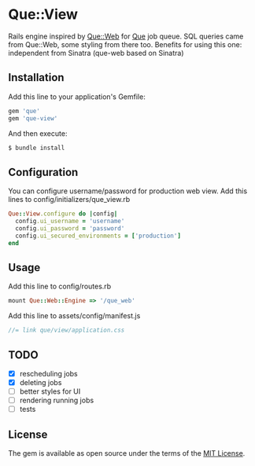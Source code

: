 # Que::View
Rails engine inspired by [Que::Web](https://github.com/statianzo/que-web) for [Que](https://github.com/que-rb/que) job queue.
SQL queries came from Que::Web, some styling from there too.
Benefits for using this one: independent from Sinatra (que-web based on Sinatra)

## Installation

Add this line to your application's Gemfile:

```ruby
gem 'que'
gem 'que-view'
```

And then execute:
```bash
$ bundle install
```

## Configuration

You can configure username/password for production web view.
Add this lines to config/initializers/que_view.rb

```ruby
Que::View.configure do |config|
  config.ui_username = 'username'
  config.ui_password = 'password'
  config.ui_secured_environments = ['production']
end
```

## Usage

Add this line to config/routes.rb

```ruby
mount Que::Web::Engine => '/que_web'
```

Add this line to assets/config/manifest.js

```js
//= link que/view/application.css
```

## TODO

- [X] rescheduling jobs
- [X] deleting jobs
- [ ] better styles for UI
- [ ] rendering running jobs
- [ ] tests

## License
The gem is available as open source under the terms of the [MIT License](https://opensource.org/licenses/MIT).
